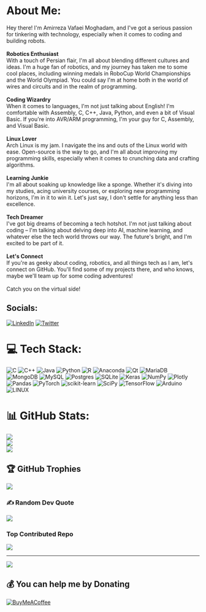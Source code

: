 # About Me:
Hey there! I'm Amirreza Vafaei Moghadam, and I've got a serious passion for tinkering with technology, especially when it comes to coding and building robots.<br><br>**Robotics Enthusiast**<br>With a touch of Persian flair, I'm all about blending different cultures and ideas. I'm a huge fan of robotics, and my journey has taken me to some cool places, including winning medals in RoboCup World Championships and the World Olympiad. You could say I'm at home both in the world of wires and circuits and in the realm of programming.<br><br>**Coding Wizardry**<br>When it comes to languages, I'm not just talking about English! I'm comfortable with Assembly, C, C++, Java, Python, and even a bit of Visual Basic. If you're into AVR/ARM programming, I'm your guy for C, Assembly, and Visual Basic.<br><br>**Linux Lover**<br>Arch Linux is my jam. I navigate the ins and outs of the Linux world with ease. Open-source is the way to go, and I'm all about improving my programming skills, especially when it comes to crunching data and crafting algorithms.<br><br>**Learning Junkie**<br>I'm all about soaking up knowledge like a sponge. Whether it's diving into my studies, acing university courses, or exploring new programming horizons, I'm in it to win it. Let's just say, I don't settle for anything less than excellence.<br><br>**Tech Dreamer**<br>I've got big dreams of becoming a tech hotshot. I'm not just talking about coding – I'm talking about delving deep into AI, machine learning, and whatever else the tech world throws our way. The future's bright, and I'm excited to be part of it.<br><br>**Let's Connect**<br>If you're as geeky about coding, robotics, and all things tech as I am, let's connect on GitHub. You'll find some of my projects there, and who knows, maybe we'll team up for some coding adventures!<br><br>Catch you on the virtual side!


## Socials:
[![LinkedIn](https://img.shields.io/badge/LinkedIn-%230077B5.svg?logo=linkedin&logoColor=white)](https://linkedin.com/in/vafaeim) [![Twitter](https://img.shields.io/badge/Twitter-%231DA1F2.svg?logo=Twitter&logoColor=white)](https://twitter.com/vafaeim) 

# 💻 Tech Stack:
![C](https://img.shields.io/badge/c-%2300599C.svg?style=for-the-badge&logo=c&logoColor=white) ![C++](https://img.shields.io/badge/c++-%2300599C.svg?style=for-the-badge&logo=c%2B%2B&logoColor=white) ![Java](https://img.shields.io/badge/java-%23ED8B00.svg?style=for-the-badge&logo=java&logoColor=white) ![Python](https://img.shields.io/badge/python-3670A0?style=for-the-badge&logo=python&logoColor=ffdd54) ![R](https://img.shields.io/badge/r-%23276DC3.svg?style=for-the-badge&logo=r&logoColor=white) ![Anaconda](https://img.shields.io/badge/Anaconda-%2344A833.svg?style=for-the-badge&logo=anaconda&logoColor=white) ![Qt](https://img.shields.io/badge/Qt-%23217346.svg?style=for-the-badge&logo=Qt&logoColor=white) ![MariaDB](https://img.shields.io/badge/MariaDB-003545?style=for-the-badge&logo=mariadb&logoColor=white) ![MongoDB](https://img.shields.io/badge/MongoDB-%234ea94b.svg?style=for-the-badge&logo=mongodb&logoColor=white) ![MySQL](https://img.shields.io/badge/mysql-%2300f.svg?style=for-the-badge&logo=mysql&logoColor=white) ![Postgres](https://img.shields.io/badge/postgres-%23316192.svg?style=for-the-badge&logo=postgresql&logoColor=white) ![SQLite](https://img.shields.io/badge/sqlite-%2307405e.svg?style=for-the-badge&logo=sqlite&logoColor=white) ![Keras](https://img.shields.io/badge/Keras-%23D00000.svg?style=for-the-badge&logo=Keras&logoColor=white) ![NumPy](https://img.shields.io/badge/numpy-%23013243.svg?style=for-the-badge&logo=numpy&logoColor=white) ![Plotly](https://img.shields.io/badge/Plotly-%233F4F75.svg?style=for-the-badge&logo=plotly&logoColor=white) ![Pandas](https://img.shields.io/badge/pandas-%23150458.svg?style=for-the-badge&logo=pandas&logoColor=white) ![PyTorch](https://img.shields.io/badge/PyTorch-%23EE4C2C.svg?style=for-the-badge&logo=PyTorch&logoColor=white) ![scikit-learn](https://img.shields.io/badge/scikit--learn-%23F7931E.svg?style=for-the-badge&logo=scikit-learn&logoColor=white) ![SciPy](https://img.shields.io/badge/SciPy-%230C55A5.svg?style=for-the-badge&logo=scipy&logoColor=%white) ![TensorFlow](https://img.shields.io/badge/TensorFlow-%23FF6F00.svg?style=for-the-badge&logo=TensorFlow&logoColor=white) ![Arduino](https://img.shields.io/badge/-Arduino-00979D?style=for-the-badge&logo=Arduino&logoColor=white) ![LINUX](https://img.shields.io/badge/Linux-FCC624?style=for-the-badge&logo=linux&logoColor=black)
# 📊 GitHub Stats:
![](https://github-readme-stats.vercel.app/api?username=vafaeim&theme=radical&hide_border=false&include_all_commits=false&count_private=true)<br/>
![](https://github-readme-streak-stats.herokuapp.com/?user=vafaeim&theme=radical&hide_border=false)<br/>
![](https://github-readme-stats.vercel.app/api/top-langs/?username=vafaeim&theme=radical&hide_border=false&include_all_commits=false&count_private=true&layout=compact)

## 🏆 GitHub Trophies
![](https://github-profile-trophy.vercel.app/?username=vafaeim&theme=juicyfresh&no-frame=false&no-bg=false&margin-w=4)

### ✍️ Random Dev Quote
![](https://quotes-github-readme.vercel.app/api?type=horizontal&theme=radical)

### Top Contributed Repo
![](https://github-contributor-stats.vercel.app/api?username=vafaeim&limit=5&theme=radical&combine_all_yearly_contributions=true)

---
[![](https://visitcount.itsvg.in/api?id=vafaeim&icon=2&color=1)](https://visitcount.itsvg.in)

  ## 💰 You can help me by Donating
  [![BuyMeACoffee](https://img.shields.io/badge/Buy%20Me%20a%20Coffee-ffdd00?style=for-the-badge&logo=buy-me-a-coffee&logoColor=black)](https://buymeacoffee.com/vafaei) 

  
<!-- Proudly created with GPRM ( https://gprm.itsvg.in ) -->
